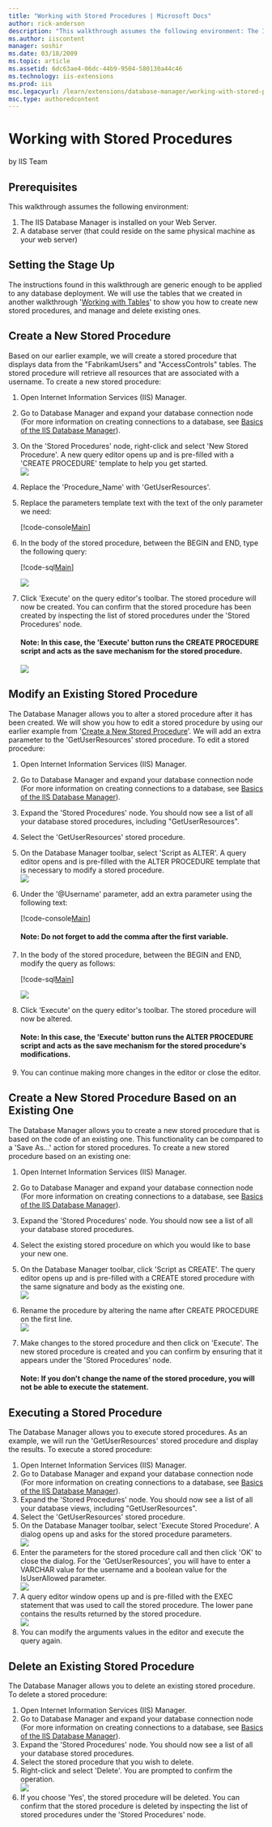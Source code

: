 ```yaml
---
title: "Working with Stored Procedures | Microsoft Docs"
author: rick-anderson
description: "This walkthrough assumes the following environment: The IIS Database Manager is installed on your Web Server. A database server (that could reside on the sam..."
ms.author: iiscontent
manager: soshir
ms.date: 03/18/2009
ms.topic: article
ms.assetid: 6dc63ae4-06dc-44b9-9504-580130a44c46
ms.technology: iis-extensions
ms.prod: iis
msc.legacyurl: /learn/extensions/database-manager/working-with-stored-procedures
msc.type: authoredcontent
---
```

Working with Stored Procedures
====================
by IIS Team

## Prerequisites

This walkthrough assumes the following environment:

1. The IIS Database Manager is installed on your Web Server.
2. A database server (that could reside on the same physical machine as your web server)

## Setting the Stage Up

The instructions found in this walkthrough are generic enough to be applied to any database deployment. We will use the tables that we created in another walkthrough '[Working with Tables](https://go.microsoft.com/fwlink/?LinkId=145669)' to show you how to create new stored procedures, and manage and delete existing ones.

<a id="NewStoredProc"></a>

## Create a New Stored Procedure

Based on our earlier example, we will create a stored procedure that displays data from the "FabrikamUsers" and "AccessControls" tables. The stored procedure will retrieve all resources that are associated with a username. To create a new stored procedure:

1. Open Internet Information Services (IIS) Manager.
2. Go to Database Manager and expand your database connection node (For more information on creating connections to a database, see [Basics of the IIS Database Manager](https://go.microsoft.com/fwlink/?LinkId=145667)).
3. On the 'Stored Procedures' node, right-click and select 'New Stored Procedure'. A new query editor opens up and is pre-filled with a 'CREATE PROCEDURE' template to help you get started.   
    [![](working-with-stored-procedures/_static/image3.png)](working-with-stored-procedures/_static/image1.png)
4. Replace the 'Procedure\_Name' with 'GetUserResources'.
5. Replace the parameters template text with the text of the only parameter we need:  

    [!code-console[Main](working-with-stored-procedures/samples/sample1.cmd)]
6. In the body of the stored procedure, between the BEGIN and END, type the following query:   

    [!code-sql[Main](working-with-stored-procedures/samples/sample2.sql)]
   
    [![](working-with-stored-procedures/_static/image7.png)](working-with-stored-procedures/_static/image5.png)
7. Click 'Execute' on the query editor's toolbar. The stored procedure will now be created. You can confirm that the stored procedure has been created by inspecting the list of stored procedures under the 'Stored Procedures' node. 

    #### Note: In this case, the 'Execute' button runs the CREATE PROCEDURE script and acts as the save mechanism for the stored procedure.

    [![](working-with-stored-procedures/_static/image11.png)](working-with-stored-procedures/_static/image9.png)

## Modify an Existing Stored Procedure

The Database Manager allows you to alter a stored procedure after it has been created. We will show you how to edit a stored procedure by using our earlier example from '[Create a New Stored Procedure](#NewStoredProc)'. We will add an extra parameter to the 'GetUserResources' stored procedure. To edit a stored procedure:

1. Open Internet Information Services (IIS) Manager.
2. Go to Database Manager and expand your database connection node (For more information on creating connections to a database, see [Basics of the IIS Database Manager](https://go.microsoft.com/fwlink/?LinkId=145667)).
3. Expand the 'Stored Procedures' node. You should now see a list of all your database stored procedures, including "GetUserResources".
4. Select the 'GetUserResources' stored procedure.
5. On the Database Manager toolbar, select 'Script as ALTER'. A query editor opens and is pre-filled with the ALTER PROCEDURE template that is necessary to modify a stored procedure.   
    [![](working-with-stored-procedures/_static/image15.png)](working-with-stored-procedures/_static/image13.png)
6. Under the '@Username' parameter, add an extra parameter using the following text:   

    [!code-console[Main](working-with-stored-procedures/samples/sample3.cmd)]

    #### Note: Do not forget to add the comma after the first variable.
7. In the body of the stored procedure, between the BEGIN and END, modify the query as follows:   

    [!code-sql[Main](working-with-stored-procedures/samples/sample4.sql)]
  
    [![](working-with-stored-procedures/_static/image19.png)](working-with-stored-procedures/_static/image17.png)
8. Click 'Execute' on the query editor's toolbar. The stored procedure will now be altered. 

    #### Note: In this case, the 'Execute' button runs the ALTER PROCEDURE script and acts as the save mechanism for the stored procedure's modifications.
9. You can continue making more changes in the editor or close the editor.

## Create a New Stored Procedure Based on an Existing One

The Database Manager allows you to create a new stored procedure that is based on the code of an existing one. This functionality can be compared to a 'Save As…' action for stored procedures. To create a new stored procedure based on an existing one:

1. Open Internet Information Services (IIS) Manager.
2. Go to Database Manager and expand your database connection node (For more information on creating connections to a database, see [Basics of the IIS Database Manager](https://go.microsoft.com/fwlink/?LinkId=145667)).
3. Expand the 'Stored Procedures' node. You should now see a list of all your database stored procedures.
4. Select the existing stored procedure on which you would like to base your new one.
5. On the Database Manager toolbar, click 'Script as CREATE'. The query editor opens up and is pre-filled with a CREATE stored procedure with the same signature and body as the existing one.   
    [![](working-with-stored-procedures/_static/image23.png)](working-with-stored-procedures/_static/image21.png)
6. Rename the procedure by altering the name after CREATE PROCEDURE on the first line.   
    [![](working-with-stored-procedures/_static/image27.png)](working-with-stored-procedures/_static/image25.png)
7. Make changes to the stored procedure and then click on 'Execute'. The new stored procedure is created and you can confirm by ensuring that it appears under the 'Stored Procedures' node.  

    #### Note: If you don't change the name of the stored procedure, you will not be able to execute the statement.

## Executing a Stored Procedure

The Database Manager allows you to execute stored procedures. As an example, we will run the 'GetUserResources' stored procedure and display the results. To execute a stored procedure:

1. Open Internet Information Services (IIS) Manager.
2. Go to Database Manager and expand your database connection node (For more information on creating connections to a database, see [Basics of the IIS Database Manager](https://go.microsoft.com/fwlink/?LinkId=145667)).
3. Expand the 'Stored Procedures' node. You should now see a list of all your database views, including "GetUserResources".
4. Select the 'GetUserResources' stored procedure.
5. On the Database Manager toolbar, select 'Execute Stored Procedure'. A dialog opens up and asks for the stored procedure parameters.   
    [![](working-with-stored-procedures/_static/image31.png)](working-with-stored-procedures/_static/image29.png)
6. Enter the parameters for the stored procedure call and then click 'OK' to close the dialog. For the 'GetUserResources', you will have to enter a VARCHAR value for the username and a boolean value for the IsUserAllowed parameter.   
    [![](working-with-stored-procedures/_static/image35.png)](working-with-stored-procedures/_static/image33.png)
7. A query editor window opens up and is pre-filled with the EXEC statement that was used to call the stored procedure. The lower pane contains the results returned by the stored procedure.   
    [![](working-with-stored-procedures/_static/image39.png)](working-with-stored-procedures/_static/image37.png)
8. You can modify the arguments values in the editor and execute the query again.

## Delete an Existing Stored Procedure

The Database Manager allows you to delete an existing stored procedure. To delete a stored procedure:

1. Open Internet Information Services (IIS) Manager.
2. Go to Database Manager and expand your database connection node (For more information on creating connections to a database, see [Basics of the IIS Database Manager](https://go.microsoft.com/fwlink/?LinkId=145667)).
3. Expand the 'Stored Procedures' node. You should now see a list of all your database stored procedures.
4. Select the stored procedure that you wish to delete.
5. Right-click and select 'Delete'. You are prompted to confirm the operation.   
    [![](working-with-stored-procedures/_static/image43.png)](working-with-stored-procedures/_static/image41.png)
6. If you choose 'Yes', the stored procedure will be deleted. You can confirm that the stored procedure is deleted by inspecting the list of stored procedures under the 'Stored Procedures' node.
